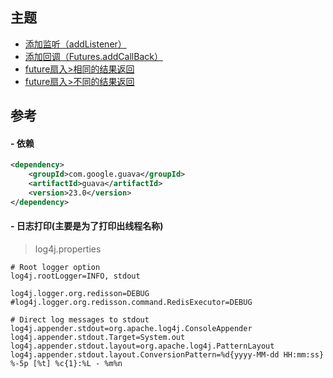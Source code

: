 
## 主题 

- [添加监听（addListener）](ListenableFutureDemo.java)
- [添加回调（Futures.addCallBack）](ListenableFutureDemo2.java)
- [future扇入>相同的结果返回](ListenableFutureAllDemo.java)
- [future扇入>不同的结果返回](ListenableFutureAllDemo2.java)



## 参考
#### - 依赖
```pom.xml
<dependency>
    <groupId>com.google.guava</groupId>
    <artifactId>guava</artifactId>
    <version>23.0</version>
</dependency>
```

#### - 日志打印(主要是为了打印出线程名称)

> log4j.properties

```properties
# Root logger option
log4j.rootLogger=INFO, stdout

log4j.logger.org.redisson=DEBUG
#log4j.logger.org.redisson.command.RedisExecutor=DEBUG

# Direct log messages to stdout
log4j.appender.stdout=org.apache.log4j.ConsoleAppender
log4j.appender.stdout.Target=System.out
log4j.appender.stdout.layout=org.apache.log4j.PatternLayout
log4j.appender.stdout.layout.ConversionPattern=%d{yyyy-MM-dd HH:mm:ss} %-5p [%t] %c{1}:%L - %m%n
```
